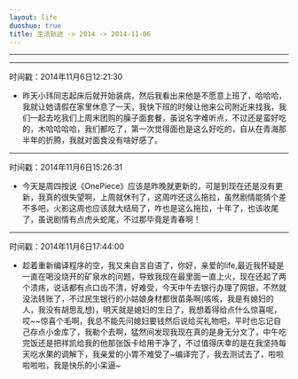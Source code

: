 ```yaml
---
layout: life
duoshuo: true
title: 生活轨迹 -> 2014 -> 2014-11-06
---
```


******

******
时间戳：2014年11月6日12:21:30

  + 昨天小玮同志起床后就开始装病，然后我看出来他是不愿意上班了，哈哈哈，我就让她请假在家里休息了一天，我快下班的时候让他来公司附近来找我，我们一起去吃我们上周末团购的臊子面套餐，虽说名字难听点，不过还是蛮好吃的，木哈哈哈哈，我们都吃了，第一次觉得面也是这么好吃的，自从在青海那半年的折腾，我就对面食没有啥好感了。
  
******
  时间戳：2014年11月6日15:26:31
  
  + 今天是周四按说《OnePiece》应该是昨晚就更新的，可是到现在还是没有更新，我真的很失望啊，上周就休刊了，这周咋还这么拖拉，虽然剧情能猜个差不多吧，火影这周也应该就大结局了，咋也是这么拖拉，十年了，也该收尾了，虽说剧情有点虎头蛇尾，不过那毕竟是青春啊！

******
  时间戳：2014年11月6日17:44:00
  
  + 趁着重新编译程序的空，我又来自言自语了，你好，亲爱的life,最近我怀疑是一直在喝没烧开的矿泉水的问题，导致我现在最里面一直上火，现在还起了两个溃疡，说话都有点口齿不清，好难受，今天中午去银行办理了网银，不然就没法转账了，不过民生银行的小姑娘身材都很苗条啊(咳咳，我是有媳妇的人，我没有胡思乱想)，明天就是媳妇的生日了，我想着得给点什么惊喜呢，哎~~惊喜个毛啊，我总不能先问媳妇要钱然后说给买礼物吧，平时也忘记自己存点小金库了，我勒个去啊，猛然间发现我现在真的是身无分文了，中午吃完饭还是把祥凯给我的他那张饭卡给用干净了，不过值得庆幸的是在我坚持每天吃水果的调解下，我亲爱的小胃不难受了~编译完了，我去测试去了，啦啦啦啦啦，我是快乐的小呆逼~